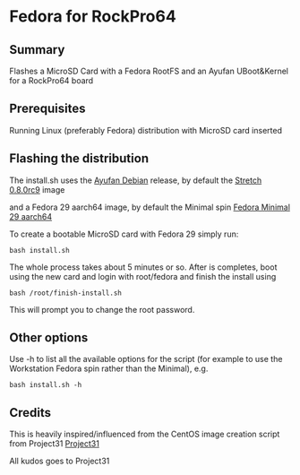 # Fedora for RockPro64
## Summary
Flashes a MicroSD Card with a Fedora RootFS and an Ayufan UBoot&amp;Kernel for a RockPro64 board

## Prerequisites
Running Linux (preferably Fedora) distribution with MicroSD card inserted

## Flashing the distribution
The install.sh uses the [Ayufan Debian](https://github.com/ayufan-rock64/linux-build/releases) release, by default the [Stretch 0.8.0rc9](https://github.com/ayufan-rock64/linux-build/releases/download/0.8.0rc9/stretch-minimal-rockpro64-0.8.0rc9-1120-arm64.img.xz) image

and a Fedora 29 aarch64 image, by default the Minimal spin [Fedora Minimal 29 aarch64](https://download.fedoraproject.org/pub/fedora-secondary/releases/29/Spins/aarch64/images/Fedora-Minimal-29-1.2.aarch64.raw.xz)

To create a bootable MicroSD card with Fedora 29 simply run:

```
bash install.sh
```

The whole process takes about 5 minutes or so. After is completes, boot using the new card and login with root/fedora and finish the install using

```
bash /root/finish-install.sh
```

This will prompt you to change the root password.

## Other options
Use -h to list all the available options for the script (for example to use the Workstation Fedora spin rather than the Minimal), e.g.
```
bash install.sh -h
```

## Credits
This is heavily inspired/influenced from the CentOS image creation script from Project31 [Project31](https://project31.github.io/pine64/)

All kudos goes to Project31 

